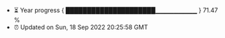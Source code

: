 - ⏳ Year progress { █████████████████████▁▁▁▁▁▁▁▁▁ } 71.47 %
- ⏰ Updated on Sun, 18 Sep 2022 20:25:58 GMT

